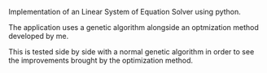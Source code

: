 
Implementation of an Linear System of Equation Solver using python.

The application uses a genetic algorithm alongside an optmization method developed by me.

This is tested side by side with a normal genetic algorithm in order to see the improvements brought by the optimization method.
